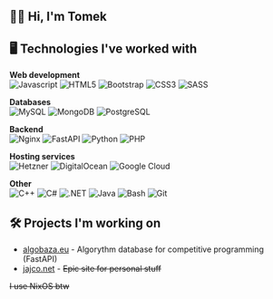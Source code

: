 ## 👋🏻 Hi, I'm Tomek

## 🖥️ Technologies I've worked with

**Web development** <br />
![Javascript](https://img.shields.io/badge/JavaScript-E3B10B.svg?style=for-the-badge&logo=javascript&logoColor=white)
![HTML5](https://img.shields.io/badge/-HTML5-E34F26?style=for-the-badge&logo=html5&logoColor=white)
![Bootstrap](https://img.shields.io/badge/-Bootstrap-563D7C?style=for-the-badge&logo=bootstrap&logoColor=white)
![CSS3](https://img.shields.io/badge/-CSS3-1572B6?style=for-the-badge&logo=css3)
![SASS](https://img.shields.io/badge/-SASS-c49?style=for-the-badge&logo=sass)
<br />

**Databases** <br />
![MySQL](https://img.shields.io/badge/MYSQL-F29111?style=for-the-badge&logo=mysql&logoColor=white)
![MongoDB](https://img.shields.io/badge/MongoDB-47A248?style=for-the-badge&logo=mongodb&logoColor=white)
![PostgreSQL](https://img.shields.io/badge/PostgreSQL-4169E1?style=for-the-badge&logo=postgresql&logoColor=white)
<br />

**Backend** <br />
![Nginx](https://img.shields.io/badge/Nginx-009639?style=for-the-badge&logo=nginx&logoColor=white)
![FastAPI](https://img.shields.io/badge/FastAPI-009688?style=for-the-badge&logo=fastapi&logoColor=white)
![Python](https://img.shields.io/badge/Python-14354C?style=for-the-badge&logo=python&logoColor=white)
![PHP](https://img.shields.io/badge/PHP-787CB5?style=for-the-badge&logo=php&logoColor=white)

**Hosting services** <br />
![Hetzner](https://img.shields.io/badge/Hetzner-bd2e2d?style=for-the-badge&logo=hetzner&logoColor=white)
![DigitalOcean](https://img.shields.io/badge/DigitalOcean-0080FF?style=for-the-badge&logo=digitalocean&logoColor=white)
![Google Cloud](https://img.shields.io/badge/Google_Cloud_Platform-174EA6?style=for-the-badge&logo=googlecloud&logoColor=white)

**Other** <br />
![C++](https://custom-icon-badges.herokuapp.com/badge/C++-00599C.svg?style=for-the-badge&logo=cpp2&logoColor=white)
![C#](https://custom-icon-badges.herokuapp.com/badge/C%23-9179e4.svg?style=for-the-badge&logo=cshrp&logoColor=white)
![.NET](https://img.shields.io/badge/.NET-512BD4?style=for-the-badge&logo=dotnet&logoColor=white)
![Java](https://custom-icon-badges.herokuapp.com/badge/Java-5382a1.svg?style=for-the-badge&logo=java&logoColor=white)
![Bash](https://img.shields.io/badge/Bash-222222?style=for-the-badge&logo=gnu-bash&logoColor=white)
![Git](https://img.shields.io/badge/GIT-E44C30?style=for-the-badge&logo=git&logoColor=white)

## 🛠️ Projects I'm working on

* [algobaza.eu](https://algobaza.eu) - Algorythm database for competitive programming (FastAPI)
* [jajco.net](https://jajco.net) - ~~Epic site for personal stuff~~

~~I use NixOS btw~~
